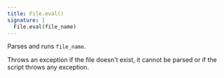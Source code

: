 ```yaml
---
title: File.eval()
signature: |
  File.eval(file_name)
---
```


Parses and runs `file_name`.

Throws an exception if the file doesn't exist, it cannot be parsed or if the
script throws any exception.
